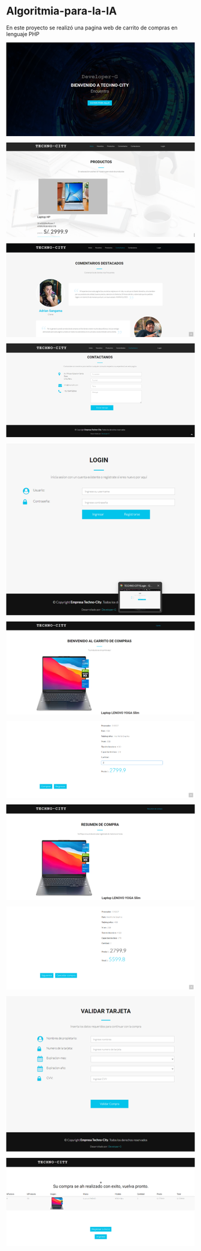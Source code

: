 # Algoritmia-para-la-IA
En este proyecto se realizó una pagina web de carrito de compras en lenguaje PHP

![](img2/captura1.png)


![](img2/captura2.png)


![](img2/captura3.png)


![](img2/captura4.png)


![](img2/captura5.png)


![](img2/captura6.png)


![](img2/captura7.png)


![](img2/captura8.png)


![](img2/captura9.png)


![](img2/captura10.png)


![](img2/captura11.png)
